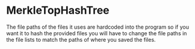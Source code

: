 # MerkleTopHashTree
The file paths of the files it uses are hardcoded into the program
so if you want it to hash the provided files you will have to change the 
file paths in the file lists to match the paths of where you saved the files.
